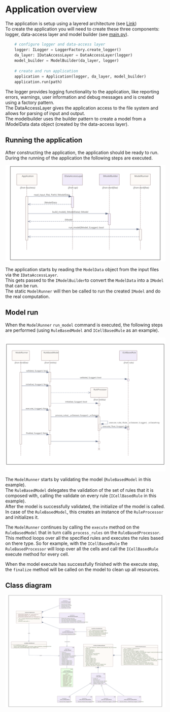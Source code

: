 # Application overview

The application is setup using a layered architecture (see [Link](architecture.md))  
To create the application you will need to create these three components: logger, data-access layer and model builder (see [main.py](https://github.com/Deltares/D-EcoImpact/blob/main/main.py)).  

```python
    # configure logger and data-access layer
    logger: ILogger = LoggerFactory.create_logger()
    da_layer: IDataAccessLayer = DataAccessLayer(logger)
    model_builder = ModelBuilder(da_layer, logger)

    # create and run application
    application = Application(logger, da_layer, model_builder)
    application.run(path)
``` 

The logger provides logging functionality to the application, like reporting errors, warnings, user information and debug messages and is created using a factory pattern.  
The DataAccessLayer gives the application access to the file system and allows for parsing of input and output.  
The modelbuilder uses the builder pattern to create a model from a IModelData data object (created by the data-access layer).  

## Running the application

After constructing the application, the application should be ready to run.  
During the running of the application the following steps are executed.  

![Application execution](../assets/images/Application_run.svg)

The application starts by reading the `ModelData` object from the input files via the `IDataAccessLayer`.  
This gets passed to the `IModelBuilder`to convert the `ModelData` into a `IModel` that can be run.  
The static `ModelRunner` will then be called to run the created `IModel` and do the real computation.

## Model run

When the `ModelRunner` `run_model` command is executed, the following steps are performed (using `RuleBasedModel` and `ICellBasedRule` as an example).

![Model execution](../assets/images/Model_run.svg)

The `ModelRunner` starts by validating the model (`RuleBasedModel` in this example).  
The `RuleBasedModel` delegates the validation of the set of rules that it is composed with, calling the validate on every rule (`ICellBasedRule` in this example).  
After the model is successfully validated, the initialize of the model is called. In case of the `RuleBasedModel`, this creates an instance of the `RuleProcessor` and initializes it.  

The `ModelRunner` continues by calling the `execute` method on the `RuleBasedModel` that in turn calls `process_rules` on the `RuleBasedProcessor`.  
This method loops over all the specified rules and executes the rules based on there type. So for example, with the `ICellBasedRule` the `RuleBasedProcessor` will loop over all the cells and call the `ICellBasedRule` execute method for every cell.

When the model execute has successfully finished with the execute step, the `finalize` method will be called on the model to clean up all resources.

## Class diagram

![Overview class diagram](../assets/images/Overview.svg)